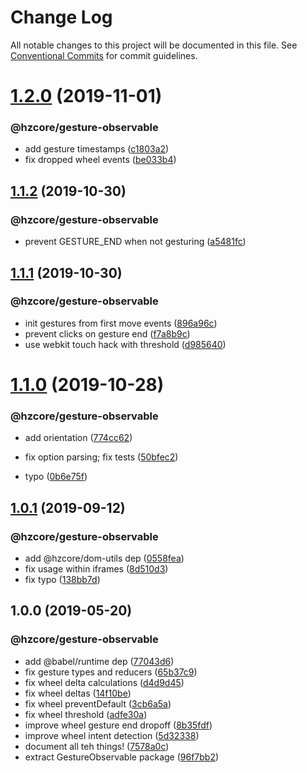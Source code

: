 # Change Log

All notable changes to this project will be documented in this file.
See [Conventional Commits](https://conventionalcommits.org) for commit guidelines.

# [1.2.0](https://github.com/hzdg/hz-core/compare/@hzcore/gesture-observable@1.1.2...@hzcore/gesture-observable@1.2.0) (2019-11-01)


### @hzcore/gesture-observable

* add gesture timestamps ([c1803a2](https://github.com/hzdg/hz-core/commit/c1803a2))
* fix dropped wheel events ([be033b4](https://github.com/hzdg/hz-core/commit/be033b4))


## [1.1.2](https://github.com/hzdg/hz-core/compare/@hzcore/gesture-observable@1.1.1...@hzcore/gesture-observable@1.1.2) (2019-10-30)


### @hzcore/gesture-observable

* prevent GESTURE_END when not gesturing ([a5481fc](https://github.com/hzdg/hz-core/commit/a5481fc))


## [1.1.1](https://github.com/hzdg/hz-core/compare/@hzcore/gesture-observable@1.1.0...@hzcore/gesture-observable@1.1.1) (2019-10-30)


### @hzcore/gesture-observable

* init gestures from first move events ([896a96c](https://github.com/hzdg/hz-core/commit/896a96c))
* prevent clicks on gesture end ([f7a8b9c](https://github.com/hzdg/hz-core/commit/f7a8b9c))
* use webkit touch hack with threshold ([d985640](https://github.com/hzdg/hz-core/commit/d985640))


# [1.1.0](https://github.com/hzdg/hz-core/compare/@hzcore/gesture-observable@1.0.1...@hzcore/gesture-observable@1.1.0) (2019-10-28)


### @hzcore/gesture-observable

* add orientation ([774cc62](https://github.com/hzdg/hz-core/commit/774cc62))
* fix option parsing; fix tests ([50bfec2](https://github.com/hzdg/hz-core/commit/50bfec2))

* typo ([0b6e75f](https://github.com/hzdg/hz-core/commit/0b6e75f))


## [1.0.1](https://github.com/hzdg/hz-core/compare/@hzcore/gesture-observable@1.0.0...@hzcore/gesture-observable@1.0.1) (2019-09-12)


### @hzcore/gesture-observable

* add @hzcore/dom-utils dep ([0558fea](https://github.com/hzdg/hz-core/commit/0558fea))
* fix usage within iframes ([8d510d3](https://github.com/hzdg/hz-core/commit/8d510d3))
* fix typo ([138bb7d](https://github.com/hzdg/hz-core/commit/138bb7d))


## 1.0.0 (2019-05-20)


### @hzcore/gesture-observable

* add @babel/runtime dep ([77043d6](https://github.com/hzdg/hz-core/commit/77043d6))
* fix gesture types and reducers ([65b37c9](https://github.com/hzdg/hz-core/commit/65b37c9))
* fix wheel delta calculations ([d4d9d45](https://github.com/hzdg/hz-core/commit/d4d9d45))
* fix wheel deltas ([14f10be](https://github.com/hzdg/hz-core/commit/14f10be))
* fix wheel preventDefault ([3cb6a5a](https://github.com/hzdg/hz-core/commit/3cb6a5a))
* fix wheel threshold ([adfe30a](https://github.com/hzdg/hz-core/commit/adfe30a))
* improve wheel gesture end dropoff ([8b35fdf](https://github.com/hzdg/hz-core/commit/8b35fdf))
* improve wheel intent detection ([5d32338](https://github.com/hzdg/hz-core/commit/5d32338))
* document all teh things! ([7578a0c](https://github.com/hzdg/hz-core/commit/7578a0c))
* extract GestureObservable package ([96f7bb2](https://github.com/hzdg/hz-core/commit/96f7bb2))
